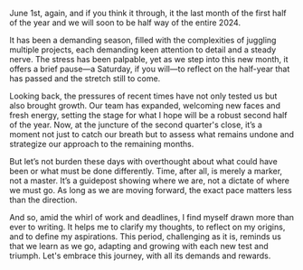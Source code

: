 June 1st, again, and if you think it through, it the last month of the first half of the year and we will soon to be half way of the entire 2024. 

It has been a demanding season, filled with the complexities of juggling multiple projects, each demanding keen attention to detail and a steady nerve. The stress has been palpable, yet as we step into this new month, it offers a brief pause—a Saturday, if you will—to reflect on the half-year that has passed and the stretch still to come.

Looking back, the pressures of recent times have not only tested us but also brought growth. Our team has expanded, welcoming new faces and fresh energy, setting the stage for what I hope will be a robust second half of the year. Now, at the juncture of the second quarter's close, it’s a moment not just to catch our breath but to assess what remains undone and strategize our approach to the remaining months.

But let’s not burden these days with overthought about what could have been or what must be done differently. Time, after all, is merely a marker, not a master. It’s a guidepost showing where we are, not a dictate of where we must go. As long as we are moving forward, the exact pace matters less than the direction.

And so, amid the whirl of work and deadlines, I find myself drawn more than ever to writing. It helps me to clarify my thoughts, to reflect on my origins, and to define my aspirations. This period, challenging as it is, reminds us that we learn as we go, adapting and growing with each new test and triumph. Let's embrace this journey, with all its demands and rewards.